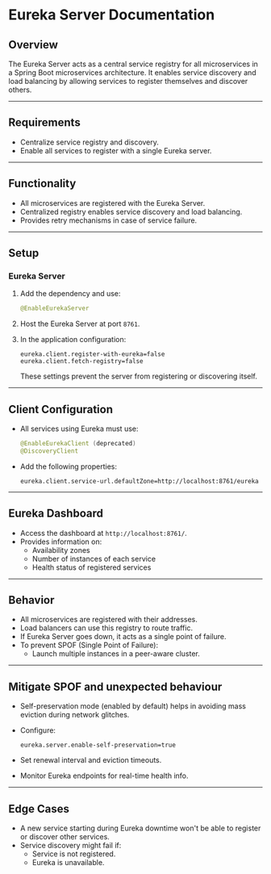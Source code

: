 # Eureka Server Documentation

## Overview

The Eureka Server acts as a central service registry for all microservices in a Spring Boot microservices architecture. It enables service discovery and load balancing by allowing services to register themselves and discover others.

---

## Requirements

- Centralize service registry and discovery.
- Enable all services to register with a single Eureka server.

---

## Functionality

- All microservices are registered with the Eureka Server.
- Centralized registry enables service discovery and load balancing.
- Provides retry mechanisms in case of service failure.

---

## Setup

### Eureka Server

1. Add the dependency and use:
   ```java
   @EnableEurekaServer
   ```
2. Host the Eureka Server at port `8761`.

3. In the application configuration:
   ```properties
   eureka.client.register-with-eureka=false
   eureka.client.fetch-registry=false
   ```

   These settings prevent the server from registering or discovering itself.

---

## Client Configuration

- All services using Eureka must use:
  ```java
  @EnableEurekaClient (deprecated)
  @DiscoveryClient
  ```

- Add the following properties:
  ```properties
  eureka.client.service-url.defaultZone=http://localhost:8761/eureka
  ```

---

## Eureka Dashboard

- Access the dashboard at `http://localhost:8761/`.
- Provides information on:
  - Availability zones
  - Number of instances of each service
  - Health status of registered services

---

## Behavior

- All microservices are registered with their addresses.
- Load balancers can use this registry to route traffic.
- If Eureka Server goes down, it acts as a single point of failure.
- To prevent SPOF (Single Point of Failure):
  - Launch multiple instances in a peer-aware cluster.

---

## Mitigate SPOF and unexpected behaviour

- Self-preservation mode (enabled by default) helps in avoiding mass eviction during network glitches.
- Configure:
  ```properties
  eureka.server.enable-self-preservation=true
  ```

- Set renewal interval and eviction timeouts.
- Monitor Eureka endpoints for real-time health info.

---

## Edge Cases

- A new service starting during Eureka downtime won't be able to register or discover other services.
- Service discovery might fail if:
  - Service is not registered.
  - Eureka is unavailable.
